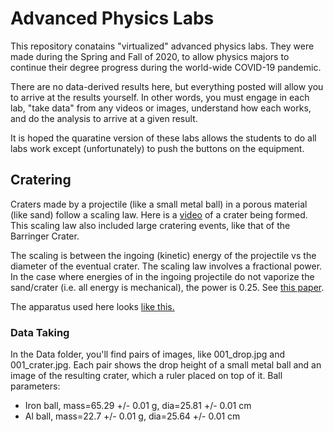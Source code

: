 # Advanced Physics Labs


This repository conatains "virtualized" advanced physics labs. They were made during the Spring and Fall of 2020, to allow physics majors to continue their degree progress during the world-wide COVID-19 pandemic. 

There are no data-derived results here, but everything posted will allow you to arrive at the results yourself. In other words, you must engage in each lab, "take data" from any videos or images, understand how each works, and do the analysis to arrive at a given result.

It is hoped the quaratine version of these labs allows the students to do all labs work except (unfortunately) to push the buttons on the equipment.

## Cratering

Craters made by a projectile (like a small metal ball) in a porous material (like sand) follow a scaling law. Here is a [video](Labs/Cratering/Apparatus/slmo_crater.mov) of a crater being formed. This scaling law also included large cratering events, like that of the Barringer Crater.  

The scaling is between the ingoing (kinetic) energy of the projectile vs the diameter of the eventual crater.  The scaling law involves a fractional power.  In the case where energies of in the ingoing projectile do not vaporize the sand/crater (i.e. all energy is mechanical), the power is 0.25.  See [this paper](Labs/Cratering/Info/crater_paper.pdf).  

The apparatus used here looks [like this.](Labs/Cratering/Apparatus/app01.jpg)

### Data Taking

In the Data folder, you'll find pairs of images, like 001_drop.jpg and 001_crater.jpg.  Each pair shows the drop height of a small metal ball and an image of the resulting crater, which a ruler placed on top of it.  Ball parameters:

* Iron ball, mass=65.29 +/- 0.01 g, dia=25.81 +/- 0.01 cm
* Al ball, mass=22.7 +/- 0.01 g, dia=25.64 +/- 0.01 cm





